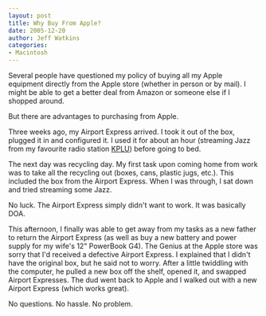 ```yaml
---
layout: post
title: Why Buy From Apple?
date: 2005-12-20
author: Jeff Watkins
categories:
- Macintosh
---
```


Several people have questioned my policy of buying all my Apple equipment directly from the Apple store (whether in person or by mail). I might be able to get a better deal from Amazon or someone else if I shopped around.

But there are advantages to purchasing from Apple.

Three weeks ago, my Airport Express arrived. I took it out of the box, plugged it in and configured it. I used it for about an hour (streaming Jazz from my favourite radio station [KPLU](http://kplu.org)) before going to bed.

The next day was recycling day. My first task upon coming home from work was to take all the recycling out (boxes, cans, plastic jugs, etc.). This included the box from the Airport Express. When I was through, I sat down and tried streaming some Jazz.

No luck. The Airport Express simply didn't want to work. It was basically DOA.

This afternoon, I finally was able to get away from my tasks as a new father to return the Airport Express (as well as buy a new battery and power supply for my wife's 12" PowerBook G4). The Genius at the Apple store was sorry that I'd received a defective Airport Express. I explained that I didn't have the original box, but he said not to worry. After a little twiddling with the computer, he pulled a new box off the shelf, opened it, and swapped Airport Expresses. The dud went back to Apple and I walked out with a new Airport Express (which works great).

No questions. No hassle. No problem.
